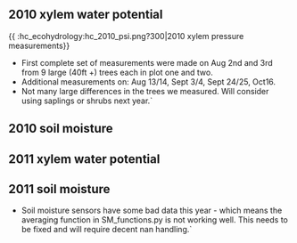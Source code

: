 ## 2010 xylem water potential

{{ :hc_ecohydrology:hc_2010_psi.png?300|2010 xylem pressure
measurements}}

* First complete set of measurements were made on Aug 2nd and 3rd from 9 large (40ft +) trees each in plot one and two.
* Additional measurements on: Aug 13/14, Sept 3/4, Sept 24/25, Oct16.
* Not many large differences in the trees we measured. Will consider using saplings or shrubs next year.`

## 2010 soil moisture

## 2011 xylem water potential

## 2011 soil moisture

* Soil moisture sensors have some bad data this year - which means the averaging function in SM_functions.py is not working well. This needs to be fixed and will require decent nan handling.`
